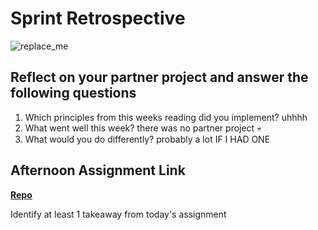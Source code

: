 # Sprint Retrospective

![replace_me](https://codeworks.blob.core.windows.net/public/assets/img/illustrations/placeholder.svg)

## Reflect on your partner project and answer the following questions

1. Which principles from this weeks reading did you implement?
  uhhhh
2. What went well this week?
  there was no partner project 💀
3. What would you do differently?
  probably a lot IF I HAD ONE
## Afternoon Assignment Link

**[Repo](https://github.com/maxbennett0/towerCheckpoint)**

Identify at least 1 takeaway from today's assignment

